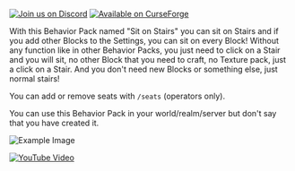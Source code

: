 [![Join us on Discord](https://cdn.jsdelivr.net/npm/@intergrav/devins-badges@3/assets/cozy/social/discord-plural_vector.svg)](https://discord.gg/AqG9WRMDjp) [![Available on CurseForge](https://cdn.jsdelivr.net/npm/@intergrav/devins-badges@3/assets/cozy/available/curseforge_vector.svg)](https://www.curseforge.com/minecraft-bedrock/scripts/sit-on-stairs)

With this Behavior Pack named "Sit on Stairs" you can sit on Stairs and if you add other Blocks to the Settings, you can sit on every Block! Without any function like in other Behavior Packs, you just need to click on a Stair and you will sit, no other Block that you need to craft, no Texture pack, just a click on a Stair. And you don't need new Blocks or something else, just normal stairs!


You can add or remove seats with `/seats` (operators only).

You can use this Behavior Pack in your world/realm/server but don't say that you have created it.

![Example Image](https://api.mcpedl.com/storage/submissions/163587/images/sit-on-stairs_2.png)


[![YouTube Video](https://img.youtube.com/vi/NnUPHdjrNPY/0.jpg)](https://youtu.be/NnUPHdjrNPY)
